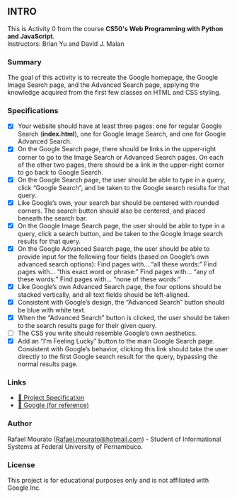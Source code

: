 ## INTRO

This is Activity 0 from the course **CS50's Web Programming with Python and JavaScript**.  
Instructors: Brian Yu and David J. Malan

### Summary

The goal of this activity is to recreate the Google homepage, the Google Image Search page, and the Advanced Search page, applying the knowledge acquired from the first few classes on HTML and CSS styling.

### Specifications

- [x] Your website should have at least three pages: one for regular Google Search (**index.html**), one for Google Image Search, and one for Google Advanced Search.
- [x] On the Google Search page, there should be links in the upper-right corner to go to the Image Search or Advanced Search pages. On each of the other two pages, there should be a link in the upper-right corner to go back to Google Search.
- [x] On the Google Search page, the user should be able to type in a query, click “Google Search”, and be taken to the Google search results for that query.
- [x] Like Google’s own, your search bar should be centered with rounded corners. The search button should also be centered, and placed beneath the search bar.
- [x] On the Google Image Search page, the user should be able to type in a query, click a search button, and be taken to the Google Image search results for that query.
- [x] On the Google Advanced Search page, the user should be able to provide input for the following four fields (based on Google’s own advanced search options):
Find pages with… “all these words:”
Find pages with… “this exact word or phrase:”
Find pages with… “any of these words:”
Find pages with… “none of these words:”
- [x] Like Google’s own Advanced Search page, the four options should be stacked vertically, and all text fields should be left-aligned.
- [x] Consistent with Google’s design, the “Advanced Search” button should be blue with white text.
- [x] When the “Advanced Search” button is clicked, the user should be taken to the search results page for their given query.
- [ ] The CSS you write should resemble Google’s own aesthetics.
- [x] Add an “I’m Feeling Lucky” button to the main Google Search page. Consistent with Google’s behavior, clicking this link should take the user directly to the first Google search result for the query, bypassing the normal results page.

### Links

- [🔗 Project Specification](https://cs50.harvard.edu/web/projects/0/search/)  
- [🔗 Google (for reference)](https://www.google.com)


### Author
Rafael Mourato (Rafael.mourato@hotmail.com) - Student of Informational Systems at Federal University of Pernambuco.

### License
This project is for educational purposes only and is not affiliated with Google Inc.
